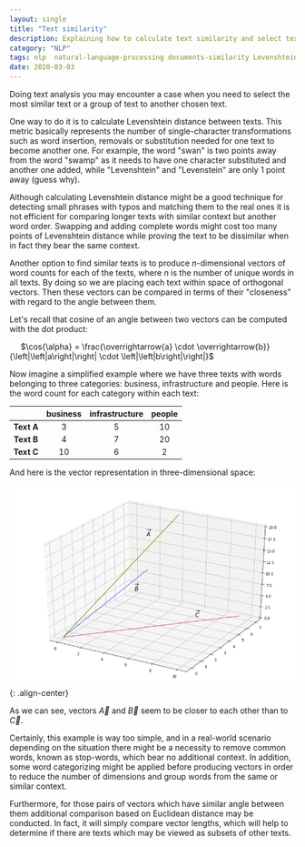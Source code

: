 ```yaml
---
layout: single
title: "Text similarity"
description: Explaining how to calculate text similarity and select text which is the most similar to another text
category: "NLP"
tags: nlp  natural-language-processing documents-similarity Levenshtein-distance dot-product vector vector-magnitude cosine
date: 2020-03-03
---
```

 
Doing text analysis you may encounter a case when you need to select the most similar text or a group of text to another chosen text.
 
One way to do it is to calculate Levenshtein distance between texts. This metric basically represents the number of single-character transformations such as word insertion, removals or substitution needed for one text to become another one. For example, the word "swan" is two points away from the word "swamp" as it needs to have one character substituted and another one added, while "Levenshtein" and "Levenstein" are only 1 point away (guess why).
 
Although calculating Levenshtein distance might be a good technique for detecting small phrases with typos and matching them to the real ones it is not efficient for comparing longer texts with similar context but another word order. Swapping and adding complete words might cost too many points of Levenshtein distance while proving the text to be dissimilar when in fact they bear the same context.  
 
Another option to find similar texts is to produce *n*-dimensional vectors of word counts for each of the texts, where *n* is the number of unique words in all texts. By doing so we are placing each text within space of orthogonal vectors. Then these vectors can be compared in terms of their "closeness" with regard to the angle between them.  
 
Let's recall that cosine of an angle between two vectors can be computed with the dot product:
 
&nbsp;&nbsp;&nbsp;&nbsp;
$\cos{\alpha} = \frac{\overrightarrow{a} \cdot \overrightarrow{b}}{\left|\left|a\right|\right| \cdot \left|\left|b\right|\right|}$
 
Now imagine a simplified example where we have three texts with words belonging to three categories: business, infrastructure and people. Here is the word count for each category within each text:
 
|          |business|infrastructure|people|
|:--------:|:------:|:------------:|:----:|
|**Text A**|   3    |      5       |  10  |
|**Text B**|   4    |      7       |  20  |
|**Text C**|   10   |      6       |  2   |
 
And here is the vector representation in three-dimensional space:
 
![](/assets/images/linear_algebra/3d_vectors.png){: .align-center}
 
As we can see, vectors $\overrightarrow{A}$ and $\overrightarrow{B}$ seem to be closer to each other than to $\overrightarrow{C}$. 

Certainly, this example is way too simple, and in a real-world scenario depending on the situation there might be a necessity to remove common words, known as stop-words, which bear no additional context. In addition, some word categorizing might be applied before producing vectors in order to reduce the number of dimensions and group words from the same or similar context.  
 
Furthermore, for those pairs of vectors which have similar angle between them additional comparison based on Euclidean distance may be conducted. In fact, it will simply compare vector lengths, which will help to determine if there are texts which may be viewed as subsets of other texts. 